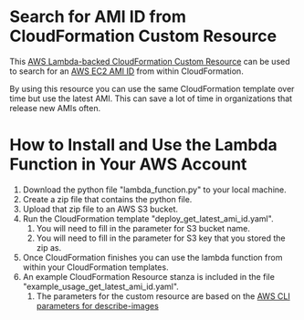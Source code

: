 # Search for AMI ID from CloudFormation Custom Resource

This [AWS Lambda-backed CloudFormation Custom Resource](http://docs.aws.amazon.com/AWSCloudFormation/latest/UserGuide/template-custom-resources-lambda.html) can be used to search for an [AWS EC2 AMI ID](http://docs.aws.amazon.com/AWSEC2/latest/UserGuide/finding-an-ami.html) from within CloudFormation.

By using this resource you can use the same CloudFormation template over time but use the latest AMI.  This can save a lot of time in organizations that release new AMIs often.


# How to Install and Use the Lambda Function in Your AWS Account
1. Download the python file "lambda_function.py" to your local machine.
2. Create a zip file that contains the python file.
3. Upload that zip file to an AWS S3 bucket.
4. Run the CloudFormation template "deploy_get_latest_ami_id.yaml".
    1. You will need to fill in the parameter for S3 bucket name.
    2. You will need to fill in the parameter for S3 key that you stored the zip as.
5. Once CloudFormation finishes you can use the lambda function from within your CloudFormation templates.
6. An example CloudFormation Resource stanza is included in the file "example_usage_get_latest_ami_id.yaml".
    1. The parameters for the custom resource are based on the [AWS CLI parameters for describe-images](http://docs.aws.amazon.com/cli/latest/reference/ec2/describe-images.html)
